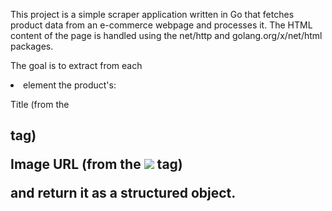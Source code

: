 This project is a simple scraper application written in Go that fetches product data from an e-commerce webpage and processes it. The HTML content of the page is handled using the net/http and golang.org/x/net/html packages.

The goal is to extract from each <li> element the product's:

Title (from the <h2> tag)

Image URL (from the <img src=".." /> tag)

and return it as a structured object.
